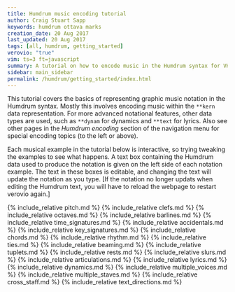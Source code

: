 ```yaml
---
title: Humdrum music encoding tutorial
author: Craig Stuart Sapp
keywords: humdrum ottava marks
creation_date: 20 Aug 2017
last_updated: 20 Aug 2017
tags: [all, humdrum, getting_started]
verovio: "true"
vim: ts=3 ft=javascript
summary: A tutorial on how to encode music in the Humdrum syntax for VHV.
sidebar: main_sidebar
permalink: /humdrum/getting_started/index.html
---
```


This tutorial covers the basics of representing graphic music
notation in the Humdrum syntax.  Mostly this involves encoding music
within the `**kern` data representation. For more advanced notational
features, other data types are used, such as `**dynam` for dynamics
and `**text` for lyrics.  Also see other pages in the *Humdrum
encoding* section of the navigation menu for special encoding topics
(to the left or above).

Each musical example in the tutorial below is interactive, so trying
tweaking the examples to see what happens.  A text box containing
the Humdrum data used to produce the notation is given on the left
side of each notation example.  The text in these boxes is editable,
and changing the text will update the notation as you type.
[If the notation no longer updats when editing the Humdrum text,
you will have to reload the webpage to restart verovio again.]

{% include_relative pitch.md %}
{% include_relative clefs.md %}
{% include_relative octaves.md %}
{% include_relative barlines.md %}
{% include_relative time_signatures.md %}
{% include_relative accidentals.md %}
{% include_relative key_signatures.md %}
{% include_relative chords.md %}
{% include_relative rhythm.md %}
{% include_relative ties.md %}
{% include_relative beaming.md %}
{% include_relative tuplets.md %}
{% include_relative rests.md %}
{% include_relative slurs.md %}
{% include_relative articulations.md %}
{% include_relative lyrics.md %}
{% include_relative dynamics.md %}
{% include_relative multiple_voices.md %}
{% include_relative multiple_staves.md %}
{% include_relative cross_staff.md %}
{% include_relative text_directions.md %}

